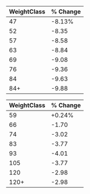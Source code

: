 |WeightClass|% Change|
|-|-|
|47|-8.13%|
|52|-8.35|
|57|-8.58|
|63|-8.84|
|69|-9.08|
|76|-9.36|
|84|-9.63|
|84+|-9.88|


|WeightClass|% Change|
|-|-|
|59| +0.24%|
|66|-1.70|
|74|-3.02|
|83|-3.77|
|93|-4.01|
|105|-3.77|
|120|-2.98|
|120+|-2.98|

